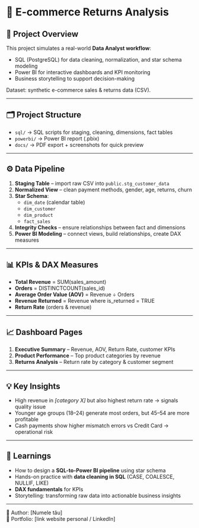 # 🛒 E-commerce Returns Analysis

## 🎯 Project Overview
This project simulates a real-world **Data Analyst workflow**:
- SQL (PostgreSQL) for data cleaning, normalization, and star schema modeling
- Power BI for interactive dashboards and KPI monitoring
- Business storytelling to support decision-making

Dataset: synthetic e-commerce sales & returns data (CSV).

---

## 🗂️ Project Structure
- `sql/` → SQL scripts for staging, cleaning, dimensions, fact tables
- `powerbi/` → Power BI report (.pbix)
- `docs/` → PDF export + screenshots for quick preview

---

## ⚙️ Data Pipeline
1. **Staging Table** – import raw CSV into `public.stg_customer_data`
2. **Normalized View** – clean payment methods, gender, age, returns, churn
3. **Star Schema**:
   - `dim_date` (calendar table)
   - `dim_customer`
   - `dim_product`
   - `fact_sales`
4. **Integrity Checks** – ensure relationships between fact and dimensions
5. **Power BI Modeling** – connect views, build relationships, create DAX measures

---

## 📊 KPIs & DAX Measures
- **Total Revenue** = SUM(sales_amount)  
- **Orders** = DISTINCTCOUNT(sales_id)  
- **Average Order Value (AOV)** = Revenue ÷ Orders  
- **Revenue Returned** = Revenue where is_returned = TRUE  
- **Return Rate** (orders & revenue)

---

## 📈 Dashboard Pages
1. **Executive Summary** – Revenue, AOV, Return Rate, customer KPIs
2. **Product Performance** – Top product categories by revenue
3. **Returns Analysis** – Return rate by category & customer segment

---

## 💡 Key Insights
- High revenue in *[category X]* but also highest return rate → signals quality issue
- Younger age groups (18–24) generate most orders, but 45–54 are more profitable
- Cash payments show higher mismatch errors vs Credit Card → operational risk

---

## 🚀 Learnings
- How to design a **SQL-to-Power BI pipeline** using star schema
- Hands-on practice with **data cleaning in SQL** (CASE, COALESCE, NULLIF, LIKE)
- **DAX fundamentals** for KPIs
- Storytelling: transforming raw data into actionable business insights


---

👤 Author: [Numele tău]  
🔗 Portfolio: [link website personal / LinkedIn]
